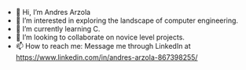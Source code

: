- 👋 Hi, I’m Andres Arzola
- 👀 I’m interested in exploring the landscape of computer engineering.
- 🌱 I’m currently learning C.
- 💞️ I’m looking to collaborate on novice level projects.
- 📫 How to reach me: Message me through LinkedIn at https://www.linkedin.com/in/andres-arzola-867398255/ 

<!---
ManMadePancake/ManMadePancake is a ✨ special ✨ repository because its `README.md` (this file) appears on your GitHub profile.
You can click the Preview link to take a look at your changes.
--->
